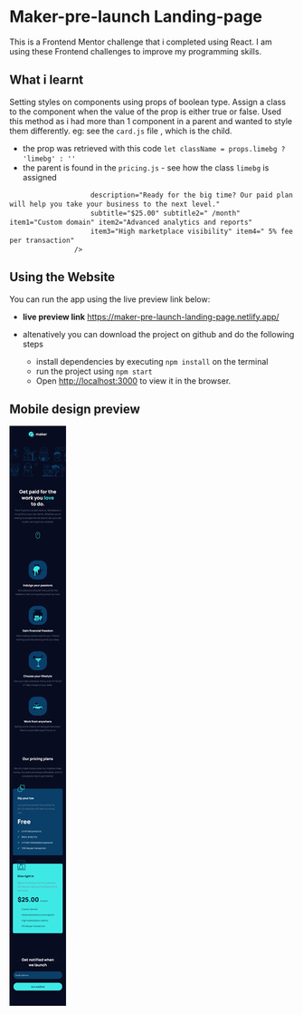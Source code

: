 # Maker-pre-launch Landing-page
This is a Frontend Mentor challenge that i completed using React. I am using these Frontend challenges to
improve my programming skills.

## What i learnt
Setting styles on components using props of boolean type. Assign a class to the 
component when the value of the prop is either true or false. Used this method
as i had more than 1 component in a parent and wanted to style them differently.
eg: see the `card.js` file , which is the child.
- the prop was retrieved with this code `let className = props.limebg ? 'limebg' : ''`
- the parent is found in the `pricing.js` - see how the class `limebg` is assigned
``` <Card src={paidversion} alt="paid version" title="Dive right in" limebg={true}
                    description="Ready for the big time? Our paid plan will help you take your business to the next level."
                    subtitle="$25.00" subtitle2=" /month" item1="Custom domain" item2="Advanced analytics and reports"
                    item3="High marketplace visibility" item4=" 5% fee per transaction"
                />
 ```

## Using the Website
You can run the app using the live preview link below:
- **live preview link**
    https://maker-pre-launch-landing-page.netlify.app/

- altenatively you can download the project on github and do the following steps
    - install dependencies by  executing `npm install` on the terminal
    - run the project using `npm start`
    - Open [http://localhost:3000](http://localhost:3000) to view it in the browser.

## Mobile design preview
![Mobile preview of finished project](./src/assets/mobilemaker.png)